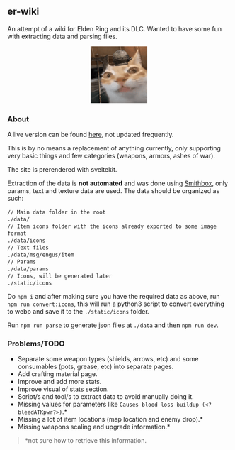 ## er-wiki

An attempt of a wiki for Elden Ring and its DLC. Wanted to have some fun with extracting data and parsing files.

<p align="center">
    <img src="./static/er.gif" height="128" width="128" alt="very important">
</p>

### About

A live version can be found [here](https://er-wiki.pages.dev/), not updated frequently.

This is by no means a replacement of anything currently, only supporting very basic things and few categories (weapons, armors, ashes of war).

The site is prerendered with sveltekit.

Extraction of the data is **not automated** and was done using [Smithbox](https://github.com/vawser/Smithbox), only params, text and texture data are used. The data should be organized as such:

```
// Main data folder in the root
./data/
// Item icons folder with the icons already exported to some image format
./data/icons
// Text files
./data/msg/engus/item
// Params
./data/params
// Icons, will be generated later
./static/icons
```

Do `npm i` and after making sure you have the required data as above, run `npm run convert:icons`, this will run a python3 script to convert everything to webp and save it to the `./static/icons` folder.

Run `npm run parse` to generate json files at `./data` and then `npm run dev`.

### Problems/TODO

- Separate some weapon types (shields, arrows, etc) and some consumables (pots, grease, etc) into separate pages.
- Add crafting material page.
- Improve and add more stats.
- Improve visual of stats section.
- Script/s and tool/s to extract data to avoid manually doing it.
- Missing values for parameters like `Causes blood loss buildup (<?bleedATKpwr?>)`.\*
- Missing a lot of item locations (map location and enemy drop).\*
- Missing weapons scaling and upgrade information.\*

> \*not sure how to retrieve this information.
